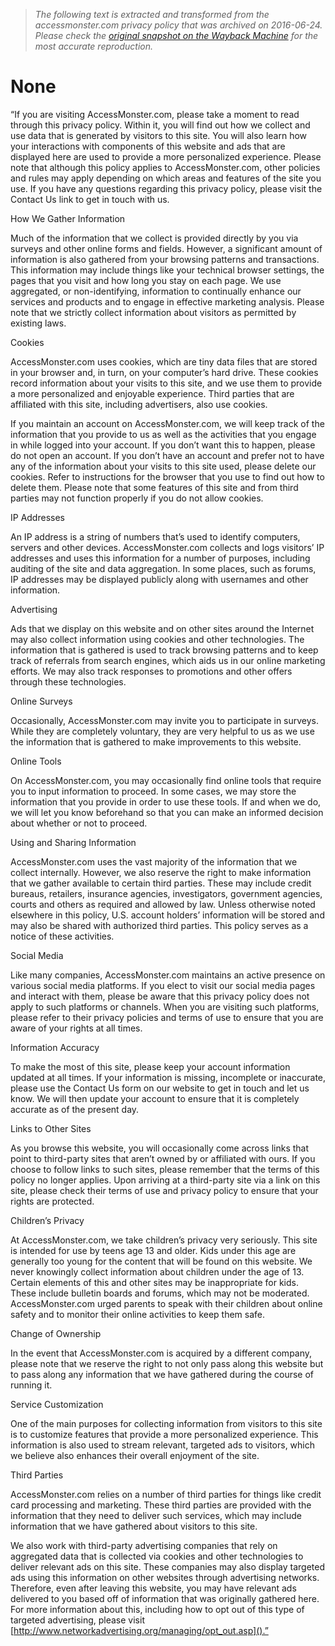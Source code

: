 > *The following text is extracted and transformed from the accessmonster.com privacy policy that was archived on 2016-06-24. Please check the [original snapshot on the Wayback Machine](https://web.archive.org/web/20160624224643id_/http%3A//www.accessmonster.com/privacy-policy) for the most accurate reproduction.*

# None

“If you are visiting AccessMonster.com, please take a moment to read through this privacy policy. Within it, you will find out how we collect and use data that is generated by visitors to this site. You will also learn how your interactions with components of this website and ads that are displayed here are used to provide a more personalized experience. Please note that although this policy applies to AccessMonster.com, other policies and rules may apply depending on which areas and features of the site you use. If you have any questions regarding this privacy policy, please visit the Contact Us link to get in touch with us.

How We Gather Information

Much of the information that we collect is provided directly by you via surveys and other online forms and fields. However, a significant amount of information is also gathered from your browsing patterns and transactions. This information may include things like your technical browser settings, the pages that you visit and how long you stay on each page. We use aggregated, or non-identifying, information to continually enhance our services and products and to engage in effective marketing analysis. Please note that we strictly collect information about visitors as permitted by existing laws.

Cookies

AccessMonster.com uses cookies, which are tiny data files that are stored in your browser and, in turn, on your computer’s hard drive. These cookies record information about your visits to this site, and we use them to provide a more personalized and enjoyable experience. Third parties that are affiliated with this site, including advertisers, also use cookies.

If you maintain an account on AccessMonster.com, we will keep track of the information that you provide to us as well as the activities that you engage in while logged into your account. If you don’t want this to happen, please do not open an account. If you don’t have an account and prefer not to have any of the information about your visits to this site used, please delete our cookies. Refer to instructions for the browser that you use to find out how to delete them. Please note that some features of this site and from third parties may not function properly if you do not allow cookies.

IP Addresses

An IP address is a string of numbers that’s used to identify computers, servers and other devices. AccessMonster.com collects and logs visitors’ IP addresses and uses this information for a number of purposes, including auditing of the site and data aggregation. In some places, such as forums, IP addresses may be displayed publicly along with usernames and other information.

Advertising

Ads that we display on this website and on other sites around the Internet may also collect information using cookies and other technologies. The information that is gathered is used to track browsing patterns and to keep track of referrals from search engines, which aids us in our online marketing efforts. We may also track responses to promotions and other offers through these technologies.

Online Surveys

Occasionally, AccessMonster.com may invite you to participate in surveys. While they are completely voluntary, they are very helpful to us as we use the information that is gathered to make improvements to this website.

Online Tools

On AccessMonster.com, you may occasionally find online tools that require you to input information to proceed. In some cases, we may store the information that you provide in order to use these tools. If and when we do, we will let you know beforehand so that you can make an informed decision about whether or not to proceed.

Using and Sharing Information

AccessMonster.com uses the vast majority of the information that we collect internally. However, we also reserve the right to make information that we gather available to certain third parties. These may include credit bureaus, retailers, insurance agencies, investigators, government agencies, courts and others as required and allowed by law. Unless otherwise noted elsewhere in this policy, U.S. account holders’ information will be stored and may also be shared with authorized third parties. This policy serves as a notice of these activities.

Social Media

Like many companies, AccessMonster.com maintains an active presence on various social media platforms. If you elect to visit our social media pages and interact with them, please be aware that this privacy policy does not apply to such platforms or channels. When you are visiting such platforms, please refer to their privacy policies and terms of use to ensure that you are aware of your rights at all times.

Information Accuracy

To make the most of this site, please keep your account information updated at all times. If your information is missing, incomplete or inaccurate, please use the Contact Us form on our website to get in touch and let us know. We will then update your account to ensure that it is completely accurate as of the present day.

Links to Other Sites

As you browse this website, you will occasionally come across links that point to third-party sites that aren’t owned by or affiliated with ours. If you choose to follow links to such sites, please remember that the terms of this policy no longer applies. Upon arriving at a third-party site via a link on this site, please check their terms of use and privacy policy to ensure that your rights are protected.

Children’s Privacy

At AccessMonster.com, we take children’s privacy very seriously. This site is intended for use by teens age 13 and older. Kids under this age are generally too young for the content that will be found on this website. We never knowingly collect information about children under the age of 13. Certain elements of this and other sites may be inappropriate for kids. These include bulletin boards and forums, which may not be moderated. AccessMonster.com urged parents to speak with their children about online safety and to monitor their online activities to keep them safe.

Change of Ownership

In the event that AccessMonster.com is acquired by a different company, please note that we reserve the right to not only pass along this website but to pass along any information that we have gathered during the course of running it.

Service Customization

One of the main purposes for collecting information from visitors to this site is to customize features that provide a more personalized experience. This information is also used to stream relevant, targeted ads to visitors, which we believe also enhances their overall enjoyment of the site.

Third Parties

AccessMonster.com relies on a number of third parties for things like credit card processing and marketing. These third parties are provided with the information that they need to deliver such services, which may include information that we have gathered about visitors to this site.

We also work with third-party advertising companies that rely on aggregated data that is collected via cookies and other technologies to deliver relevant ads on this site. These companies may also display targeted ads using this information on other websites through advertising networks. Therefore, even after leaving this website, you may have relevant ads delivered to you based off of information that was originally gathered here. For more information about this, including how to opt out of this type of targeted advertising, please visit [http://www.networkadvertising.org/managing/opt_out.asp]().”
